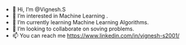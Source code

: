 - 👋 Hi, I’m @Vignesh.S <Developer>
- 👀 I’m interested in  Machine Learning .
- 🌱 I’m currently learning Machine Learning Algorithms.
- 💞️ I’m looking to collaborate on soving problems.
- 📫 You can reach me https://www.linkedin.com/in/vignesh-s2001/
<!---
vignesh s/vignesh S is a ✨ special ✨ repository because its `README.md` (this file) appears on your GitHub profile.
You can click the Preview link to take a look at your changes.
--->
